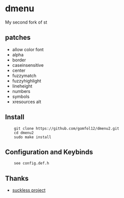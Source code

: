 # dmenu
My second fork of st

## patches
* allow color font
* alpha
* border
* caseinsensitive
* center
* fuzzymatch
* fuzzyhighlight
* lineheight
* numbers
* symbols
* xresources alt

## Install
        git clone https://github.com/gomfol12/dmenu2.git
        cd dmenu2
        sudo make install

## Configuration and Keybinds
        see config.def.h

## Thanks
* [suckless project](https://suckless.org/)
